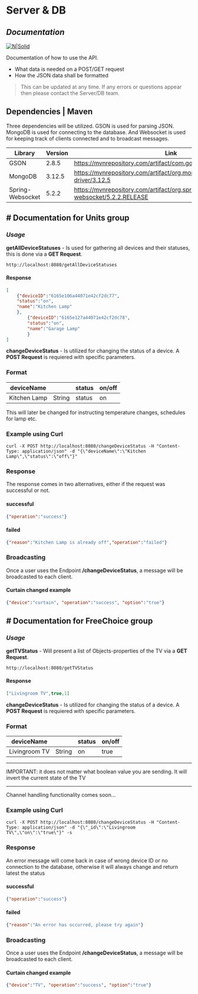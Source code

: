
# Server & DB
## _Documentation_

[![N|Solid](https://sts.hkr.se/adfs/portal/logo/logo.sv.png?id=EEF44783CA63147AE553003A4940C9CC9EB367CC3B5D0CD3AF6D260338D971B5)](https://nodesource.com/products/nsolid)

Documentation of how to use the API. 

- What data is needed on a POST/GET request
- How the JSON data shall be formatted

> This can be updated at any time. If any errors or questions appear then please contact the Server/DB team.

## Dependencies | Maven

Three dependencies will be utilized. GSON is used for parsing JSON. MongoDB is used for connecting to the database. 
And Websocket is used for keeping track of clients connected and to broadcast messages. 

| Library | Version | Link |
| ------ | ------ | ------ | 
| GSON | 2.8.5 | https://mvnrepository.com/artifact/com.google.code.gson/gson/2.8.5
| MongoDB | 3.12.5 | https://mvnrepository.com/artifact/org.mongodb/mongo-java-driver/3.12.5
| Spring-Websocket | 5.2.2 | https://mvnrepository.com/artifact/org.springframework/spring-websocket/5.2.2.RELEASE

## # Documentation for Units group

### _Usage_

**getAllDeviceStatuses** - Is used for gathering all devices and their statuses, this is done via a **GET Request**.
```
http://localhost:8080/getAllDeviceStatuses
``` 
#### Response
```json
[
    {"deviceID":"6165e106a44071e42cf2dc77",
    "status":"on",
    "name":"Kitchen Lamp"
    },
        {"deviceID":"6165e127a44071e42cf2dc78",
        "status":"on",
        "name":"Garage Lamp"
        }
]
```

**changeDeviceStatus** - Is utilized for changing the status of a device. A **POST Request** is requiered with specific parameters.

### Format
| deviceName | <type> | status | on/off
| ------ | ------ | ------ | ------ |
| Kitchen Lamp | String | status | on

This will later be changed for instructing temperature changes, schedules for lamp etc.
### Example using Curl
```
curl -X POST http://localhost:8080/changeDeviceStatus -H "Content-Type: application/json" -d "{\"deviceName\":\"Kitchen Lamp\",\"status\":\"off\"}"
```
### Response
The response comes in two alternatives, either if the request was successful or not. 

#### successful
```json
{"operation":"success"}
```

#### failed
```json
{"reason":"Kitchen Lamp is already off","operation":"failed"}
```
### Broadcasting
Once a user uses the Endpoint **/changeDeviceStatus**, a message will be broadcasted to each client. 
#### Curtain changed example
```json
{"device":"curtain", "operation":"success", "option":"true"}
```
## # Documentation for FreeChoice group

### _Usage_

**getTVStatus** - Will present a list of Objects-properties of the TV via a **GET Request**.
```
http://localhost:8080/getTVStatus
``` 
#### Response
```json
["Livingroom TV",true,1]
```

**changeDeviceStatus** - Is utilized for changing the status of a device. A **POST Request** is requiered with specific parameters.

### Format
| deviceName | <type> | status | on/off
| ------ | ------ | ------ | ------ |
| Livingroom TV | String | on | true

***
IMPORTANT: it does not matter what boolean value you are sending. It will invert the current state of the TV 
***

Channel handling functionality comes soon...
### Example using Curl
```
curl -X POST http://localhost:8080/changeDeviceStatus -H "Content-Type: application/json" -d "{\"_id\":\"Livingroom TV\",\"on\":\"true\"}" -s
```
### Response
An error message will come back in case of wrong device ID or no connection to the database, otherwise it will always change and return latest the status
#### successful
```json
{"operation":"success"}
```

#### failed
```json
{"reason":"An error has occurred, please try again"}
```
### Broadcasting
Once a user uses the Endpoint **/changeDeviceStatus**, a message will be broadcasted to each client.
#### Curtain changed example
```json
{"device":"TV", "operation":"success", "option":"true"}
```